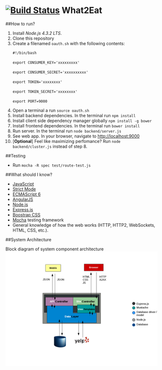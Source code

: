 [![Build Status](https://travis-ci.org/j-diaz/what2eat.svg?branch=master)](https://travis-ci.org/j-diaz/what2eat)
What2Eat
========

##How to run?

1. Install *Node.js 4.3.2 LTS*.
2. Clone this repository
3. Create a filenamed  ```oauth.sh``` with the following contents:
   ```
   #!/bin/bash

   export CONSUMER_KEY='xxxxxxxxx'

   export CONSUMER_SECRET='xxxxxxxxxx'

   export TOKEN='xxxxxxxx'

   export TOKEN_SECRET='xxxxxxxx'

   export PORT=9000
   ```
4. Open a terminal a run ```source oauth.sh```
5. Install backend dependencies. In the terminal run ```npm install```
6. Install client side dependency manager globally ```npm install -g bower```
7. Install frontend dependencies. In the terminal run ```bower install```
8. Run server. In the terminal run ```node backend/server.js```
9. See web app. In your browser, navigate to [http://localhost:9000](http://localhost:9000/)
10. [**Optional**] Feel like maximizing perfomance? Run ```node backend/cluster.js``` instead of step 8.

##Testing

* Run ```mocha -R spec test/route-test.js```

##What should I know?

* [JavaScript](https://developer.mozilla.org/en-US/docs/Web/JavaScript)
* [Strict Mode](https://developer.mozilla.org/en-US/docs/Web/JavaScript/Reference/Strict_mode)
* [ECMAScript 6](http://es6-features.org/#Constants)
* [AngularJS](https://angularjs.org)
* [Node.js](https://nodejs.org/en/)
* [Express.js](https://github.com/j-diaz/what2eat.git)
* [Boostrap CSS](http://getbootstrap.com/css/)
* [Mocha](http://mochajs.org/) testing framework
* General knowledge of how the web works (HTTP, HTTP2, WebSockets, HTML, CSS, etc.).

##System Architecture

Block diagram of system component architecture
![Architecture](docs/architecture/w2eThreeTierArch.png)
